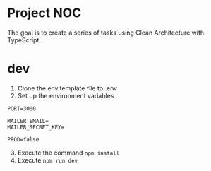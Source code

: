 # Project NOC

The goal is to create a series of tasks using Clean Architecture with TypeScript.

# dev
1. Clone the env.template file to .env
2. Set up the environment variables
```
PORT=3000

MAILER_EMAIL=
MAILER_SECRET_KEY=

PROD=false
```
3. Execute the command ```npm install```
4. Execute ```npm run dev```